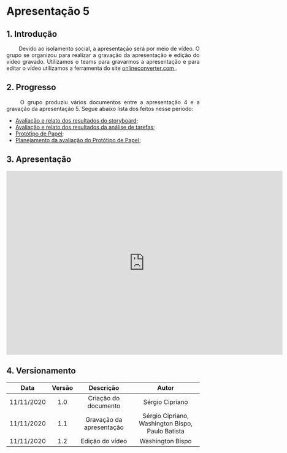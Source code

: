 # Apresentação 5

## 1. Introdução

<p align="justify"> &emsp;&emsp; Devido ao isolamento social, a apresentação será por meio de vídeo. O grupo se organizou para realizar a gravação da apresentação e edição do video gravado. Utilizamos o teams para gravarmos a apresentação e para editar o vídeo utilizamos a ferramenta do site <a href = "https://www.onlineconverter.com/merge-video"> onlineconverter.com </a>.</p>

## 2. Progresso

<p align="justify"> &emsp;&emsp; O grupo produziu vários documentos entre a apresentação 4 e a gravação da apresentação 5. Segue abaixo lista dos feitos nesse período:</p>

* <a href="https://interacao-humano-computador.github.io/2020.1-UVaJudge/entrega_5/avaliacao/storyboard/">Avaliação e relato dos resultados do storyboard</a>;
* <a href="https://interacao-humano-computador.github.io/2020.1-UVaJudge/entrega_5/avaliacao/analise_tarefas/">Avaliação e relato dos resultados da análise de tarefas</a>;
* <a href="https://interacao-humano-computador.github.io/2020.1-UVaJudge/entrega_5/prototipo_papel/prototipo_baixa/">Protótipo de Papel</a>;
* <a href="https://interacao-humano-computador.github.io/2020.1-UVaJudge/entrega_5/prototipo_papel/planejamento_avaliacao/">Planejamento da avaliação do Protótipo de Papel</a>;

## 3. Apresentação

<iframe width="720" height="480" src="https://www.youtube-nocookie.com/embed/tAK3fBY-UjA" frameborder="0" allow="accelerometer; autoplay; clipboard-write; encrypted-media; gyroscope; picture-in-picture" allowfullscreen></iframe>

## 4. Versionamento

|Data|Versão|Descrição|Autor|
|:-:|:-:|:-:|:-:|
|11/11/2020|1.0|Criação do documento|Sérgio Cipriano|
|11/11/2020|1.1|Gravação da apresentação|Sérgio Cipriano, Washington Bispo, Paulo Batista|
|11/11/2020|1.2|Edição do vídeo|Washington Bispo|
